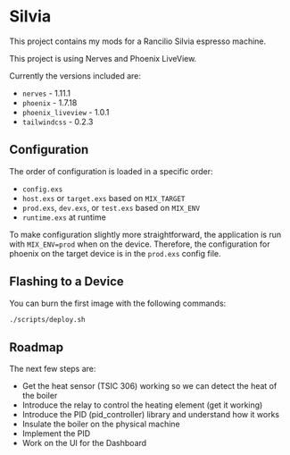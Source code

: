 Silvia
===

This project contains my mods for a Rancilio Silvia espresso machine.

This project is using Nerves and Phoenix LiveView.

Currently the versions included are:

* `nerves`  - 1.11.1
* `phoenix`  - 1.7.18
* `phoenix_liveview` - 1.0.1
* `tailwindcss` - 0.2.3


Configuration
---

The order of configuration is loaded in a specific order:

* `config.exs`
* `host.exs` or `target.exs`  based on `MIX_TARGET`
* `prod.exs`, `dev.exs`, or `test.exs` based on `MIX_ENV`
* `runtime.exs` at runtime

To make configuration slightly more straightforward, the application is run 
with `MIX_ENV=prod` when on the device.  Therefore, the configuration for
phoenix on the target device is in the `prod.exs` config file.



Flashing to a Device
---

You can burn the first image with the following commands:

```bash
./scripts/deploy.sh
```


Roadmap
---

The next few steps are:
* Get the heat sensor (TSIC 306) working so we can detect the heat of the boiler
* Introduce the relay to control the heating element (get it working)
* Introduce the PID (pid_controller) library and understand how it works
* Insulate the boiler on the physical machine
* Implement the PID
* Work on the UI for the Dashboard
 
